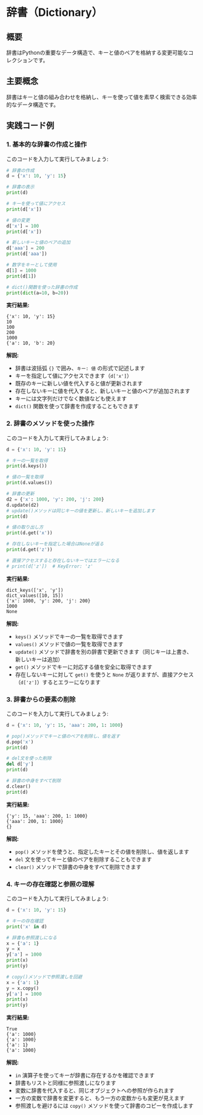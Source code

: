 # 辞書（Dictionary）

## 概要
辞書はPythonの重要なデータ構造で、キーと値のペアを格納する変更可能なコレクションです。

## 主要概念
辞書はキーと値の組み合わせを格納し、キーを使って値を素早く検索できる効率的なデータ構造です。

## 実践コード例

### 1. 基本的な辞書の作成と操作

このコードを入力して実行してみましょう:

```python
# 辞書の作成
d = {'x': 10, 'y': 15}

# 辞書の表示
print(d)

# キーを使って値にアクセス
print(d['x'])

# 値の変更
d['x'] = 100
print(d['x'])

# 新しいキーと値のペアの追加
d['aaa'] = 200
print(d['aaa'])

# 数字をキーとして使用
d[1] = 1000
print(d[1])

# dict()関数を使った辞書の作成
print(dict(a=10, b=20))
```

**実行結果:**
```
{'x': 10, 'y': 15}
10
100
200
1000
{'a': 10, 'b': 20}
```

**解説:**
- 辞書は波括弧 `{}` で囲み、`キー: 値` の形式で記述します
- キーを指定して値にアクセスできます（`d['x']`）
- 既存のキーに新しい値を代入すると値が更新されます
- 存在しないキーに値を代入すると、新しいキーと値のペアが追加されます
- キーには文字列だけでなく数値なども使えます
- `dict()` 関数を使って辞書を作成することもできます

### 2. 辞書のメソッドを使った操作

このコードを入力して実行してみましょう:

```python
d = {'x': 10, 'y': 15}

# キーの一覧を取得
print(d.keys())

# 値の一覧を取得
print(d.values())

# 辞書の更新
d2 = {'x': 1000, 'y': 200, 'j': 200}
d.update(d2)
# update()メソッドは同じキーの値を更新し、新しいキーを追加します
print(d)

# 値の取り出し方
print(d.get('x'))

# 存在しないキーを指定した場合はNoneが返る
print(d.get('z'))

# 直接アクセスすると存在しないキーではエラーになる
# print(d['z'])  # KeyError: 'z'
```

**実行結果:**
```
dict_keys(['x', 'y'])
dict_values([10, 15])
{'x': 1000, 'y': 200, 'j': 200}
1000
None
```

**解説:**
- `keys()` メソッドでキーの一覧を取得できます
- `values()` メソッドで値の一覧を取得できます
- `update()` メソッドで辞書を別の辞書で更新できます（同じキーは上書き、新しいキーは追加）
- `get()` メソッドでキーに対応する値を安全に取得できます
- 存在しないキーに対して `get()` を使うと `None` が返りますが、直接アクセス（`d['z']`）するとエラーになります

### 3. 辞書からの要素の削除

このコードを入力して実行してみましょう:

```python
d = {'x': 10, 'y': 15, 'aaa': 200, 1: 1000}

# pop()メソッドでキーと値のペアを削除し、値を返す
d.pop('x')
print(d)

# del文を使った削除
del d['y']
print(d)

# 辞書の中身をすべて削除
d.clear()
print(d)
```

**実行結果:**
```
{'y': 15, 'aaa': 200, 1: 1000}
{'aaa': 200, 1: 1000}
{}
```

**解説:**
- `pop()` メソッドを使うと、指定したキーとその値を削除し、値を返します
- `del` 文を使ってキーと値のペアを削除することもできます
- `clear()` メソッドで辞書の中身をすべて削除できます

### 4. キーの存在確認と参照の理解

このコードを入力して実行してみましょう:

```python
d = {'x': 10, 'y': 15}

# キーの存在確認
print('x' in d)

# 辞書も参照渡しになる
x = {'a': 1}
y = x
y['a'] = 1000
print(x)
print(y)

# copy()メソッドで参照渡しを回避
x = {'a': 1}
y = x.copy()
y['a'] = 1000
print(x)
print(y)
```

**実行結果:**
```
True
{'a': 1000}
{'a': 1000}
{'a': 1}
{'a': 1000}
```

**解説:**
- `in` 演算子を使ってキーが辞書に存在するかを確認できます
- 辞書もリストと同様に参照渡しになります
- 変数に辞書を代入すると、同じオブジェクトへの参照が作られます
- 一方の変数で辞書を変更すると、もう一方の変数からも変更が見えます
- 参照渡しを避けるには `copy()` メソッドを使って辞書のコピーを作成します
